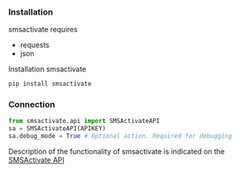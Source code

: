 ### Installation
smsactivate requires 
- requests
- json

Installation smsactivate

```sh
pip install smsactivate
```
### Connection

```python
from smsactivate.api import SMSActivateAPI
sa = SMSActivateAPI(APIKEY)
sa.debug_mode = True # Optional action. Required for debugging
```
Description of the functionality of smsactivate is indicated on the [SMSActivate API](https://sms-activate.org/api2)